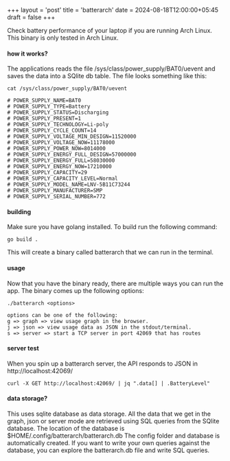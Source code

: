 +++
layout = 'post'
title = 'batterarch'
date = 2024-08-18T12:00:00+05:45
draft = false
+++

<!--more-->
Check battery performance of your laptop if you are running Arch Linux. This binary is only tested in Arch Linux.

#### how it works? 
The applications reads the file /sys/class/power_supply/BAT0/uevent and saves the data into a SQlite db table. The file looks something like this:

    cat /sys/class/power_supply/BAT0/uevent

    # POWER_SUPPLY_NAME=BAT0
    # POWER_SUPPLY_TYPE=Battery
    # POWER_SUPPLY_STATUS=Discharging
    # POWER_SUPPLY_PRESENT=1
    # POWER_SUPPLY_TECHNOLOGY=Li-poly
    # POWER_SUPPLY_CYCLE_COUNT=14
    # POWER_SUPPLY_VOLTAGE_MIN_DESIGN=11520000
    # POWER_SUPPLY_VOLTAGE_NOW=11178000
    # POWER_SUPPLY_POWER_NOW=8014000
    # POWER_SUPPLY_ENERGY_FULL_DESIGN=57000000
    # POWER_SUPPLY_ENERGY_FULL=58030000
    # POWER_SUPPLY_ENERGY_NOW=17210000
    # POWER_SUPPLY_CAPACITY=29
    # POWER_SUPPLY_CAPACITY_LEVEL=Normal
    # POWER_SUPPLY_MODEL_NAME=LNV-5B11C73244
    # POWER_SUPPLY_MANUFACTURER=SMP
    # POWER_SUPPLY_SERIAL_NUMBER=772

#### building
Make sure you have golang installed. To build run the following command:

    go build .

This will create a binary called batterarch that we can run in the terminal.

#### usage
Now that you have the binary ready, there are multiple ways you can run the app. The binary comes up the following options:

    ./batterarch <options>

    options can be one of the following:
    g => graph => view usage graph in the browser.
    j => json => view usage data as JSON in the stdout/terminal.
    s => server => start a TCP server in port 42069 that has routes

#### server test
When you spin up a batterarch server, the API responds to JSON in http://localhost:42069/

    curl -X GET http://localhost:42069/ | jq ".data[] | .BatteryLevel"

#### data storage?
This uses sqlite database as data storage. All the data that we get in the graph, json or server mode are retrieved using SQL queries from the SQlite database. The location of the database is $HOME/.config/batterarch/batterarch.db The config folder and database is automatically created. If you want to write your own queries against the database, you can explore the batterarch.db file and write SQL queries.
